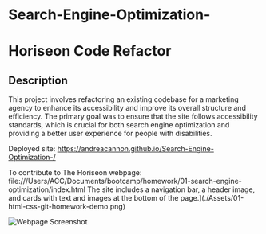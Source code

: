 # Search-Engine-Optimization-

# Horiseon Code Refactor

## Description

This project involves refactoring an existing codebase for a marketing agency to enhance its accessibility and improve its overall structure and efficiency. The primary goal was to ensure that the site follows accessibility standards, which is crucial for both search engine optimization and providing a better user experience for people with disabilities.

Deployed site: https://andreacannon.github.io/Search-Engine-Optimization-/

To contribute to The Horiseon webpage: file:///Users/ACC/Documents/bootcamp/homework/01-search-engine-optimization/index.html 
The site includes a navigation bar, a header image, and cards with text and images at the bottom of the page.](./Assets/01-html-css-git-homework-demo.png)


![Webpage Screenshot](image.png)

